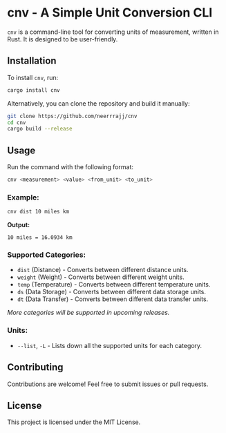 # cnv - A Simple Unit Conversion CLI

`cnv` is a command-line tool for converting units of measurement, written in Rust. It is designed to be user-friendly.

## Installation

To install `cnv`, run:

```sh
cargo install cnv
```

Alternatively, you can clone the repository and build it manually:

```sh
git clone https://github.com/neerrrajj/cnv
cd cnv
cargo build --release
```

## Usage

Run the command with the following format:

```sh
cnv <measurement> <value> <from_unit> <to_unit>
```

### Example:

```sh
cnv dist 10 miles km
```

**Output:**

```
10 miles = 16.0934 km
```

### Supported Categories:

- `dist` (Distance) - Converts between different distance units.
- `weight` (Weight) - Converts between different weight units.
- `temp` (Temperature) - Converts between different temperature units.
- `ds` (Data Storage) - Converts between different data storage units.
- `dt` (Data Transfer) - Converts between different data transfer units.

_More categories will be supported in upcoming releases._

### Units:

- `--list`, `-L` - Lists down all the supported units for each category.

## Contributing

Contributions are welcome! Feel free to submit issues or pull requests.

## License

This project is licensed under the MIT License.
